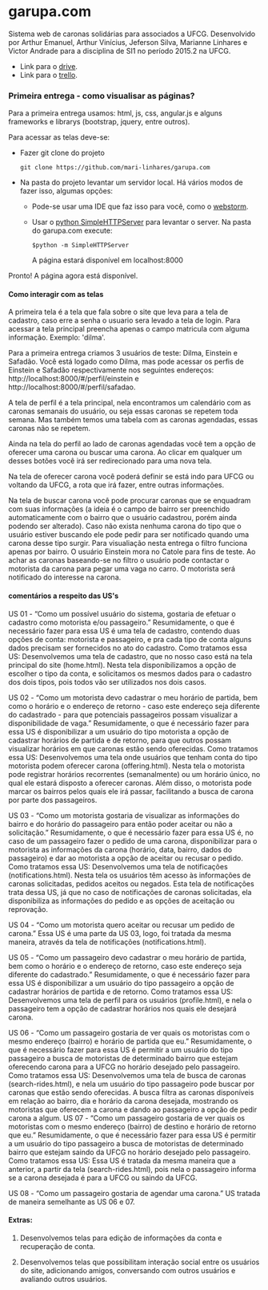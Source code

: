 # garupa.com

Sistema web de caronas solidárias para associados a UFCG.
Desenvolvido por Arthur Emanuel, Arthur Vinícius, Jeferson Silva, Marianne Linhares e Victor Andrade para a disciplina de SI1 no período 2015.2
na UFCG.

- Link para o [drive](https://drive.google.com/folderview?id=0B5o0xAAYXFw2dm9FMHhwSkpGT3M&usp=sharing).
- Link para o [trello](https://trello.com/garupa).

### Primeira entrega - como visualisar as páginas?

Para a primeira entrega usamos: html, js, css, angular.js e alguns frameworks e librarys (bootstrap, jquery, entre outros).

Para acessar as telas deve-se:
- Fazer git clone do projeto

  `git clone https://github.com/mari-linhares/garupa.com`

- Na pasta do projeto levantar um servidor local.
  Há vários modos de fazer isso, algumas opções:
	- Pode-se usar uma IDE que faz isso para você, como o [webstorm](https://www.jetbrains.com/webstorm/).
	- Usar o [python SimpleHTTPServer](https://docs.python.org/2/library/simplehttpserver.html) para levantar o server.
		Na pasta do garupa.com execute:

		`$python -m SimpleHTTPServer`

		A página estará disponível em localhost:8000

Pronto! A página agora está disponível.

#### Como interagir com as telas

A primeira tela é a tela que fala sobre o site que leva para a tela de cadastro, caso erre a senha o usuario sera levado a tela de login.
Para acessar a tela principal preencha apenas o campo matricula com alguma informação. Exemplo: 'dilma'.

Para a primeira entrega criamos 3 usuários de teste: Dilma, Einstein e Safadão. Você está logado como Dilma, mas pode acessar
os perfis de Einstein e Safadão respectivamente nos seguintes endereços:
http://localhost:8000/#/perfil/einstein e http://localhost:8000/#/perfil/safadao.

A tela de perfil é a tela principal, nela encontramos um calendário com as caronas semanais do usuário, ou seja essas caronas
se repetem toda semana. Mas também temos uma tabela com as caronas agendadas, essas caronas não se repetem.

Ainda na tela do perfil ao lado de caronas agendadas você tem a opção de oferecer uma carona ou buscar uma carona.
Ao clicar em qualquer um desses botões você irá ser redirecionado para uma nova tela.

Na tela de oferecer carona você poderá definir se está indo para UFCG ou voltando da UFCG, a rota que irá fazer, entre outras informações.

Na tela de buscar carona você pode procurar caronas que se enquadram com suas informações (a ideia é o campo de bairro ser preenchido
automaticamente com o bairro que o usuário cadastrou, porém ainda podendo ser alterado). Caso não exista nenhuma carona do tipo que o usuário
estiver buscando ele pode pedir para ser notificado quando uma carona desse tipo surgir. Para visualiação nesta entrega o filtro funciona apenas 		por bairro. O usuário Einstein mora no Catole para fins de teste.
Ao achar as caronas baseando-se no filtro o usuário pode contactar o motorista da carona para pegar uma vaga no carro.
O motorista será notificado do interesse na carona.

#### comentários a respeito das US's

US 01 - “Como um possível usuário do sistema, gostaria de efetuar o cadastro como motorista e/ou passageiro.”
	Resumidamente, o que é necessário fazer para essa US é uma tela de cadastro, contendo duas opções de conta: motorista e passageiro, e pra cada tipo de conta alguns dados precisam ser fornecidos no ato do cadastro.
	Como tratamos essa US: Desenvolvemos uma tela de cadastro, que no nosso caso está na tela principal do site (home.html). Nesta tela disponibilizamos a opção de escolher o tipo da conta, e solicitamos os mesmos dados para o cadastro dos dois tipos, pois todos vão ser utilizados nos dois casos.

US 02 - “Como um motorista devo cadastrar o meu horário de partida, bem como o horário e o endereço de retorno - caso este endereço seja diferente do cadastrado - para que potenciais passageiros possam visualizar a disponibilidade de vaga.”
	Resumidamente, o que é necessário fazer para essa US é disponibilizar a um usuário do tipo motorista a opção de cadastrar horários de partida e de retorno, para que outros possam visualizar horários em que caronas estão sendo oferecidas.
	Como tratamos essa US: Desenvolvemos uma tela onde usuários que tenham conta do tipo motorista podem oferecer carona (offering.html). Nesta tela o motorista pode registrar horários recorrentes (semanalmente) ou um horário único, no qual ele estará disposto a oferecer caronas. Além disso, o motorista pode marcar os bairros pelos quais ele irá passar, facilitando a busca de carona por parte dos passageiros.

US 03 - “Como um motorista gostaria de visualizar as informações do bairro e do horário do passageiro para então poder aceitar ou não a solicitação.”
	Resumidamente, o que é necessário fazer para essa US é, no caso de um passageiro fazer o pedido de uma carona, disponibilizar para o motorista as informações da carona (horário, data, bairro, dados do passageiro) e dar ao motorista a opção de aceitar ou recusar o pedido.
	Como tratamos essa US: Desenvolvemos uma tela de notificações (notifications.html). Nesta tela os usuários têm acesso às informações de caronas solicitadas, pedidos aceitos ou negados. Esta tela de notificações trata dessa US, já que no caso de notificações de caronas solicitadas, ela disponibiliza as informações do pedido e as opções de aceitação ou reprovação.

US 04 - “Como um motorista quero aceitar ou recusar um pedido de carona.”
	Essa US é uma parte da US 03, logo, foi tratada da mesma maneira, através da tela de notificações (notifications.html).

US 05 - “Como um passageiro devo cadastrar o meu horário de partida, bem como o horário e o endereço de retorno, caso este endereço seja diferente do cadastrado.”
	Resumidamente, o que é necessário fazer para essa US é disponibilizar a um usuário do tipo passageiro a opção de cadastrar horários de partida e de retorno.
	Como tratamos essa US: Desenvolvemos uma tela de perfil para os usuários (profile.html), e nela o passageiro tem a opção de cadastrar horários nos quais ele desejará carona.

US 06 - “Como um passageiro gostaria de ver quais os motoristas com o mesmo endereço (bairro) e horário de partida que eu.”
	Resumidamente, o que é necessário fazer para essa US é permitir a um usuário do tipo passageiro a busca de motoristas de determinado bairro que estejam oferecendo carona para a UFCG no horário desejado pelo passageiro.
	Como tratamos essa US: Desenvolvemos uma tela de busca de caronas (search-rides.html), e nela um usuário do tipo passageiro pode buscar por caronas que estão sendo oferecidas. A busca filtra as caronas disponíveis em relação ao bairro, dia e horário da carona desejada, mostrando os motoristas que oferecem a carona e dando ao passageiro a opção de pedir carona a algum.
US 07 -  “Como um passageiro gostaria de ver quais os motoristas com o mesmo
endereço (bairro) de destino e horário de retorno que eu.”
	Resumidamente, o que é necessário fazer para essa US é permitir a um usuário do tipo passageiro a busca de motoristas de determinado bairro que estejam saindo da UFCG no horário desejado pelo passageiro.
	Como tratamos essa US: Essa US é tratada da mesma maneira que a anterior, a partir da tela (search-rides.html), pois nela o passageiro informa se a carona desejada é para a UFCG ou saindo da UFCG.

US 08 - “Como um passageiro gostaria de agendar uma carona.”
	US tratada de maneira semelhante as US 06 e 07.

#### Extras:

1. Desenvolvemos telas para edição de informações da conta e recuperação de conta.

2. Desenvolvemos telas que possibilitam interação social entre os usuários do site, adicionando amigos, conversando com outros usuários e avaliando outros usuários.
